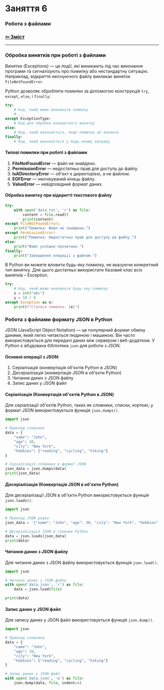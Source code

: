 # Заняття 6

### Робота з файлами

### [&#8678; Зміст](../index.md)

---

### Обробка винятків при роботі з файлами

Винятки (Exceptions) — це події, які виникають під час виконання програми та сигналізують про помилку або нестандартну ситуацію.  
Наприклад, відкриття неіснуючого файлу викликає виняток `FileNotFoundError`.

Python дозволяє обробляти помилки за допомогою конструкцій `try`, `except`, `else`, і `finally`:  

```python
try:
    # Код, який може викликати помилку
    # ...
except ExceptionType:
    # Код для обробки конкретного винятку
else:
    # Код, який виконається, якщо помилка не виникла
finally:
    # Код, який виконається у будь-якому випадку
```

#### Типові помилки при роботі з файлами

1. **FileNotFoundError** — файл не знайдено.
2. **PermissionError** — недостатньо прав для доступу до файлу.
3. **IsADirectoryError** — об'єкт є директорією, а не файлом.
4. **EOFError** — неочікуваний кінець файлу.
5. **ValueError** — невідповідний формат даних.


#### Обробка винятку при відкритті текстового файлу

```python
try:
    with open('data.txt', 'r') as file:
        content = file.read()
        print(content)
except FileNotFoundError:
    print("Помилка: Файл не знайдено.")
except PermissionError:
    print("Помилка: Недостатньо прав для доступу до файлу.")
else:
    print("Файл успішно прочитано.")
finally:
    print("Завершення операції з файлом.")
```


В Python ви можете вловити будь-яку помилку, не вказуючи конкретний тип винятку.
Для цього достатньо використати базовий клас всіх винятків – Exception.


```python
try:
    # Код, який може викликати будь-яку помилку
    x = int("abc")
    y = 10 / 0
except Exception as e:
    print(f"Сталася помилка: {e}")
```


### Робота з файлами формату JSON в Python

JSON (JavaScript Object Notation) — це популярний формат обміну даними, 
який легко читається людиною і машиною. Він часто використовується для передачі
даних між сервером і веб-додатком. У Python є вбудована 
бібліотека `json` для роботи з JSON.

#### Основні операції з JSON:

1. Серіалізація (конвертація об'єктів Python в JSON)
2. Десеріалізація (конвертація JSON в об'єкти Python)
3. Читання даних з JSON файлу
4. Запис даних у JSON файл

#### Серіалізація (Конвертація об'єктів Python в JSON)

Для серіалізації об'єктів Python, таких як словники, списки, кортежі,
у формат JSON використовується функція `json.dumps()`.

```python
import json

# Приклад словника
data = {
    "name": "John",
    "age": 30,
    "city": "New York",
    "hobbies": ["reading", "cycling", "hiking"]
}

# Серіалізація словника в формат JSON
json_data = json.dumps(data)
print(json_data)
```

#### Десеріалізація (Конвертація JSON в об'єкти Python)

Для десеріалізації JSON в об'єкти Python використовується функція `json.loads()`.

```python
import json

# Приклад JSON рядка
json_data = '{"name": "John", "age": 30, "city": "New York", "hobbies": ["reading", "cycling", "hiking"]}'

# Десеріалізація JSON в словник Python
data = json.loads(json_data)
print(data)
```

#### Читання даних з JSON файлу

Для читання даних з JSON файлу використовується функція `json.load()`.

```python
import json

# Читання даних з JSON файлу
with open('data.json', 'r') as file:
    data = json.load(file)

print(data)
```

#### Запис даних у JSON файл

Для запису даних у JSON файл використовується функція `json.dump()`.

```python
import json

# Приклад словника
data = {
    "name": "John",
    "age": 30,
    "city": "New York",
    "hobbies": ["reading", "cycling", "hiking"]
}

# Запис даних у JSON файл
with open('data.json', 'w') as file:
    json.dump(data, file, indent=4)
```
